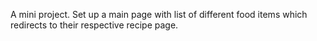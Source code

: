 A mini project. Set up a main page with list of different food items which redirects to their respective recipe page.